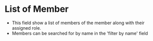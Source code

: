 # List of Member
- This field show a list of members of the member along with their assigned role.
- Members can be searched for by name in the 'filter by name' field